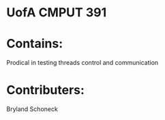 # UofA CMPUT 391

# Contains:
  Prodical in testing threads control and communication
  
# Contributers:
  Bryland Schoneck
  
